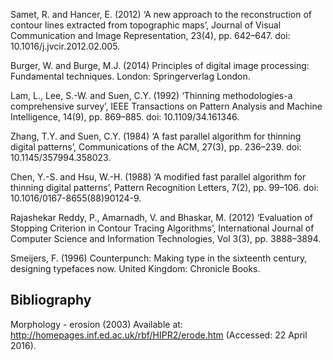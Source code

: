 

Samet, R. and Hancer, E. (2012) ‘A new approach to the reconstruction of contour lines extracted from topographic maps’, Journal of Visual Communication and Image Representation, 23(4), pp. 642–647. doi: 10.1016/j.jvcir.2012.02.005.

Burger, W. and Burge, M.J. (2014) Principles of digital image processing: Fundamental techniques. London: Springerverlag London.

Lam, L., Lee, S.-W. and Suen, C.Y. (1992) ‘Thinning methodologies-a comprehensive survey’, IEEE Transactions on Pattern Analysis and Machine Intelligence, 14(9), pp. 869–885. doi: 10.1109/34.161346.

Zhang, T.Y. and Suen, C.Y. (1984) ‘A fast parallel algorithm for thinning digital patterns’, Communications of the ACM, 27(3), pp. 236–239. doi: 10.1145/357994.358023.

Chen, Y.-S. and Hsu, W.-H. (1988) ‘A modified fast parallel algorithm for thinning digital patterns’, Pattern Recognition Letters, 7(2), pp. 99–106. doi: 10.1016/0167-8655(88)90124-9.

Rajashekar Reddy, P., Amarnadh, V. and Bhaskar, M. (2012) ‘Evaluation of Stopping Criterion in Contour Tracing Algorithms’, International Journal of Computer Science and Information Technologies, Vol 3(3), pp. 3888–3894.


Smeijers, F. (1996) Counterpunch: Making type in the sixteenth century, designing typefaces now. United Kingdom: Chronicle Books.





## Bibliography


Morphology - erosion (2003) Available at: http://homepages.inf.ed.ac.uk/rbf/HIPR2/erode.htm (Accessed: 22 April 2016).
